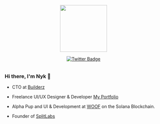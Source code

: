 <p align="center"><img src="https://images-ext-2.discordapp.net/external/tB5QAgTwqqW_TuAWM_FE2tqTdX4lBngDdx16OI6omys/https/media.discordapp.net/attachments/945872969845063730/962815619449913364/skelly_shadow.gif" width="150"/>
<p align="center">
<a href="https://twitter.com/0xNyk">  <img src="https://img.shields.io/badge/Twitter-blue?style=for-the-badge&logo=twitter&logoColor=white" alt="Twitter Badge"/></a>
</p>
<p align="center"><img src="https://komarev.com/ghpvc/?username=0xNyk&style=flat-square&color=blue" alt=""></p>

### Hi there, I'm Nyk 👋

- CTO at [Builderz](https://twitter.com/builderz__)

- Freelance UI/UX Designer & Developer
[My Portfolio](https://nyk-dev.vercel.app) 

- Alpha Pup and UI & Development at [WOOF](https://twitter.com/woofsolana) on the Solana Blockchain. 

- Founder of [SplitLabs](https://twitter.com/split_labs)
